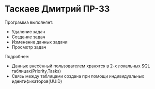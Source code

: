 # Таскаев Дмитрий ПР-33

Программа выполняет:
- Удаление задач
- Создание задач
- Изменение данных задачи
- Просмотр задач

Подробнее:
- Данные внесённый пользователем хранятся в 2-х локальных SQL таблицах(Priority,Tasks)
- Связь между таблицами создана при помощи индивидуальных идентификаторов(UUID)
